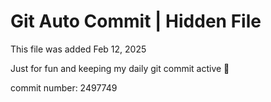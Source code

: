 # Git Auto Commit | Hidden File

This file was added Feb 12, 2025

Just for fun and keeping my daily git commit active 🤪

commit number: 2497749
